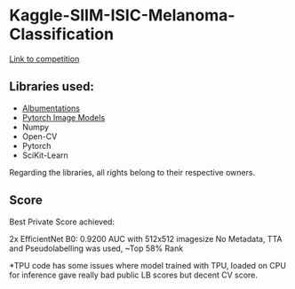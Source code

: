 # Kaggle-SIIM-ISIC-Melanoma-Classification

[Link to competition](https://www.kaggle.com/c/siim-isic-melanoma-classification/overview)

## Libraries used:

- [Albumentations](https://github.com/albu/albumentations)
- [Pytorch Image Models](https://github.com/rwightman/pytorch-image-models)
- Numpy
- Open-CV
- Pytorch
- SciKit-Learn

Regarding the libraries, all rights belong to their respective owners.

## Score

Best Private Score achieved: 

2x EfficientNet B0: 0.9200 AUC with 512x512 imagesize
No Metadata, TTA and Pseudolabelling was used,
~Top 58% Rank

*TPU code has some issues where model trained with TPU, loaded on CPU for inference gave really bad public LB scores but decent CV score.
